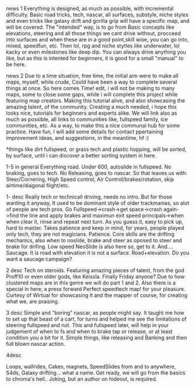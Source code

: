 news 1
Everything is designed, as much as possible, with incremental difficulty.
Basic road tricks, tech, nascar, all surfaces, substyle, niche styles and
even tricks like galaxy drift and gorilla grip will have a specific map, and will be covered.
The "intended" way, is to go from Basic concepts like elevations, steering 
and all those things we cant drive without, procceed into surfaces and when
these are in a good point,skill wise, you can go into, mixed, speedfun, etc.
Then lol, rpg and niche stytles like underwater, lol kacky or even milestones
like deep dip. You can always drive anything you like, but as this is intented for beginners, 
it is good for a small "manual" to be here.

news 2
Due to a time situation, free time,  the initial aim were to make all maps, myself, while crude, Could have been a way to complete several things at once. So here comes Time! edit, i will not be making to many maps, some to close some gaps, while i will complete this project while featuring map creators. Making this tutorial alive, and also showcasing the amazing talent, of the community. Creating a much needed, i hope this looks nice, tutorials for beginners and experts alike. We will link also as much as possible, all links to communities like, fullspeed family, ice communities, etc. As a way, to make this a nice communal hub for some practice. Have fun, I will add some details for contact ppertaining improvement ideas, and suggestions, in the meantime, hf :)

*things like dirt fullspeed, or grass tech and plastic hopping, will be sorted, by surface, until i can discover a better sorting system in here.

1-5 in general
Everything road.
Under 600, autoslide in fullspeed.
No braking, goes to tech.
No Releasing, goes to nascar. So that leaves us with: Steer/Cornering, High Speed control, Air Control/brakes/rotation, skip airtime/diagonal flight/etc. 

1- desc
Really tech or technicall driving, needs no intro. But for those wanting it anyway, It used to be dominant style of older trackmanias, so alot of people are tech pros. Go Fullspeed->crash->get space->crash again->find the line and apply brakes and maximun exit speed principals->when when clear it, rinse and repeat next turn. As you guess it, easy to pick up, hard to master. Takes patience and keep in mind, for years, people played only tech, they are not magicians. Patience.
Core skills are the drifting mechanics, also when to noslide, brake and steer as oposed to steer and brake for drifing. Low speed NeoSlide is also here so, get to it. And.... Saucage. It is road with elevation it is not a surface. Road+elevation. Do you want a saucage campaign?

2 desc
Tech on steroids. Featuring amazing pieces of talent, from the god Proff10 or even older gods, like Keissla. Finally Friday anyone? Due to how clustered maps are in this genre we will do part 1 and 2. Also there is a special in here, a press forward Perfect speedtech map! for your pleasure. Curtesy of Wirtual for showcasing it and the mapper of course, for creating what we, are praising.

3 desc
Simple and "boring" nascar, as people might say.
It taught me how to set up that beast of a cart, for turns and helped me see the limitations of steering fullspeed and not. This and fullspeed later, will help in your judgement of when to fs and when to brake tap or release, or at least condition you a bit for it.
Simple things, like releasing and Banking and then full blown nascar action.

4desc

Loops, wallrides, Cakes, magnets, SpeedSlides from and to anywhere, S4ds, Galaxy drifting... what a name. Get ready, we will go from the basics to chroma's hell.. Joking, but an author on hideout, is required. 
